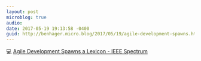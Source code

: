 ```yaml
---
layout: post
microblog: true
audio: 
date: 2017-05-19 19:13:58 -0400
guid: http://benhager.micro.blog/2017/05/19/agile-development-spawns.html
---
```

💻 [Agile Development Spawns a Lexicon - IEEE Spectrum](http://spectrum.ieee.org/computing/software/agile-development-spawns-a-lexicon)
